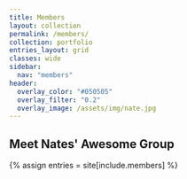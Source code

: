 ```yaml
---
title: Members
layout: collection
permalink: /members/
collection: portfolio
entries_layout: grid
classes: wide
sidebar:
  nav: "members"
header:
  overlay_color: "#050505"
  overlay_filter: "0.2"
  overlay_image: /assets/img/nate.jpg
---
```


## Meet Nates' Awesome Group 

{% assign entries = site[include.members] %}

